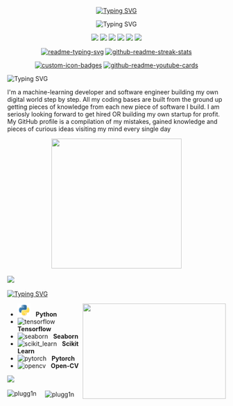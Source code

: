 <p align="center"><a href="https://git.io/typing-svg"><img src="https://readme-typing-svg.herokuapp.com?font=Fira+Code&weight=700&size=30&duration=1&pause=1000&color=F74E61&center=true&repeat=false&random=false&width=435&lines=Nikita+Zhamkov" alt="Typing SVG" /></a></p>

<p align="center"><img src="https://readme-typing-svg.herokuapp.com?font=Fira+Code&duration=3000&pause=1500&color=F77878&center=true&random=false&width=435&lines=Well+done+is+better+than+well+said" alt="Typing SVG" /></p>

<p align="center">
<img src="https://img.shields.io/badge/PYTHON-black?style=for-the-badge&logo=python&logoColor=gold"/> <!--Py-->
<img src="https://img.shields.io/badge/PYTORCH-black?style=for-the-badge&logo=PyTorch&logoColor=gold"/> <!--Torch-->
<img src="https://img.shields.io/badge/TensorFLow-black?style=for-the-badge&logo=TensorFlow&logoColor=gold"/> <!--TF-->
<img src="https://img.shields.io/badge/JUPYTER-black?style=for-the-badge&logo=jupyter&logoColor=gold"/> <!--Jupyter-->
<img src="https://img.shields.io/badge/LINUX-black?style=for-the-badge&logo=linux&logoColor=gold"/> <!--Linux-->
<img src="https://img.shields.io/badge/GIT-black?style=for-the-badge&logo=git&logoColor=gold"/> <!--Git-->
</p>

<p align="center">
    <a href="https://github.com/plugg1N/barcode-detector"><img width="278" src="https://denvercoder1-github-readme-stats.vercel.app/api/pin/?username=plugg1N&repo=barcode-detector&theme=react&bg_color=1F222E&title_color=F85D7F&hide_border=true&icon_color=F8D866&show_icons=true" alt="readme-typing-svg"></a>
    <a href="https://github.com/plugg1N/gms-module"><img width="278" src="https://denvercoder1-github-readme-stats.vercel.app/api/pin/?username=plugg1N&repo=gms-module&theme=react&bg_color=1F222E&title_color=F85D7F&hide_border=true&icon_color=F8D866&show_icons=true" alt="github-readme-streak-stats"></a>  </p>

<p align="center">
    <a href="https://github.com/plugg1N/aiijc-team-task-2023"><img width="278" src="https://denvercoder1-github-readme-stats.vercel.app/api/pin?username=plugg1N&repo=aiijc-team-task-2023&theme=react&bg_color=1F222E&title_color=F85D7F&hide_border=true&icon_color=F8D866&show_icons=true" alt="custom-icon-badges"></a>
    <a href="https://github.com/plugg1N/sapphire-gc"><img width="278" src="https://denvercoder1-github-readme-stats.vercel.app/api/pin/?username=plugg1N&repo=sapphire-gc&theme=react&bg_color=1F222E&title_color=F85D7F&hide_border=true&icon_color=F8D866&show_icons=true" alt="github-readme-youtube-cards"></a> </p>


<img src="https://readme-typing-svg.herokuapp.com?font=Fira+Code&size=14&duration=1&pause=1000&color=AEAEAE&repeat=false&random=false&width=435&lines=python+machine+learning+dev.+and+a+fast+learner" alt="Typing SVG" />


I'm a machine-learning developer and software engineer building my own digital world step by step. All my coding bases are built from the ground up getting pieces of knowledge
from each new piece of software I build. I am seriosly looking forward to get hired OR building my own startup for profit. My GitHub profile is a compilation of my mistakes,
gained knowledge and pieces of curious ideas visiting my mind every single day

<p align="center"><img src="https://media4.giphy.com/media/0TtX2qqpxp3pIafzio/giphy.gif?cid=ecf05e47k7zis1wjgu26dykjin0wbot1nif3lcorpugd3d5s&ep=v1_stickers_search&rid=giphy.gif&ct=s" width=300 height=300></p>





<img src="https://gagaru.club/uploads/posts/2023-02/1676355341_gagaru-club-p-polosa-krasivaya-pinterest-16.png">

<a href="https://git.io/typing-svg"><img src="https://readme-typing-svg.herokuapp.com?font=Fira+Code&size=25&duration=1&pause=1000&color=F76060&repeat=false&random=false&width=435&lines=Languages+and+Tools" alt="Typing SVG" /></a>

<ul>
    <li><img src="https://raw.githubusercontent.com/devicons/devicon/master/icons/python/python-original.svg" alt="python" width="30" height="30"/> &nbsp; <b>Python</b> <img align="right" src="https://media2.giphy.com/media/dy8uuPWCzQrMA/giphy.gif?cid=ecf05e47k7zis1wjgu26dykjin0wbot1nif3lcorpugd3d5s&ep=v1_stickers_search&rid=giphy.gif&ct=s" width=330 height=220></li>
    <li><img src="https://www.vectorlogo.zone/logos/tensorflow/tensorflow-icon.svg" alt="tensorflow" width="30" height="30"/> &nbsp; <b>Tensorflow</b> </li>
    <li><img src="https://seaborn.pydata.org/_images/logo-mark-lightbg.svg" alt="seaborn" width="30" height="30"/> &nbsp; <b>Seaborn</b> </li>
    <li><img src="https://upload.wikimedia.org/wikipedia/commons/0/05/Scikit_learn_logo_small.svg" alt="scikit_learn" width="30" height="30"/> &nbsp; <b>Scikit Learn</b> </li>
    <li><img src="https://www.vectorlogo.zone/logos/pytorch/pytorch-icon.svg" alt="pytorch" width="30" height="30"/> &nbsp; <b>Pytorch</b> </li>
    <li><img src="https://www.vectorlogo.zone/logos/opencv/opencv-icon.svg" alt="opencv" width="30" height="30"/> &nbsp; <b>Open-CV</b> </li>
</ul>

<img src="https://gagaru.club/uploads/posts/2023-02/1676355341_gagaru-club-p-polosa-krasivaya-pinterest-16.png">

<p align="center"><img align="left" src="https://github-readme-stats.vercel.app/api/top-langs?username=plugg1n&show_icons=true&theme=react&locale=en&layout=compact" alt="plugg1n" /></p>
<p align="center"><img align="center" src="https://github-readme-streak-stats.herokuapp.com/?user=plugg1n&theme=react" alt="plugg1n" /></p>
